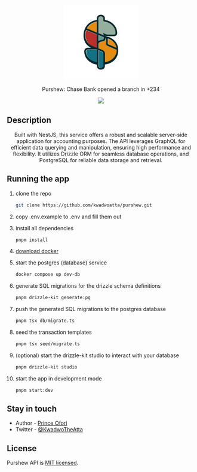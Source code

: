 <p align="center">
  <img src="./assets/purshew.png" width="200" alt="Purshew Logo" /></a>
</p>

<p align="center">Purshew: Chase Bank opened a branch in +234</p>
<p align="center">
<!-- <a href="https://www.npmjs.com/~nestjscore" target="_blank"><img src="https://img.shields.io/npm/v/@nestjs/core.svg" alt="NPM Version" /></a>
<a href="https://www.npmjs.com/~nestjscore" target="_blank"><img src="https://img.shields.io/npm/l/@nestjs/core.svg" alt="Package License" /></a>
<a href="https://www.npmjs.com/~nestjscore" target="_blank"><img src="https://img.shields.io/npm/dm/@nestjs/common.svg" alt="NPM Downloads" /></a>
<a href="https://circleci.com/gh/nestjs/nest" target="_blank"><img src="https://img.shields.io/circleci/build/github/nestjs/nest/master" alt="CircleCI" /></a>
<a href="https://coveralls.io/github/nestjs/nest?branch=master" target="_blank"><img src="https://coveralls.io/repos/github/nestjs/nest/badge.svg?branch=master#9" alt="Coverage" /></a>
<a href="https://discord.gg/G7Qnnhy" target="_blank"><img src="https://img.shields.io/badge/discord-online-brightgreen.svg" alt="Discord"/></a>
<a href="https://opencollective.com/nest#backer" target="_blank"><img src="https://opencollective.com/nest/backers/badge.svg" alt="Backers on Open Collective" /></a>
<a href="https://opencollective.com/nest#sponsor" target="_blank"><img src="https://opencollective.com/nest/sponsors/badge.svg" alt="Sponsors on Open Collective" /></a>
  <a href="https://paypal.me/kamilmysliwiec" target="_blank"><img src="https://img.shields.io/badge/Donate-PayPal-ff3f59.svg"/></a>
    <a href="https://opencollective.com/nest#sponsor"  target="_blank"><img src="https://img.shields.io/badge/Support%20us-Open%20Collective-41B883.svg" alt="Support us"></a> -->
  <a href="https://twitter.com/kwadwotheatta" target="_blank"><img src="https://img.shields.io/twitter/follow/nestframework.svg?style=social&label=Follow"></a>
</p>
  <!--[![Backers on Open Collective](https://opencollective.com/nest/backers/badge.svg)](https://opencollective.com/nest#backer)
  [![Sponsors on Open Collective](https://opencollective.com/nest/sponsors/badge.svg)](https://opencollective.com/nest#sponsor)-->

## Description

<p align="center">Built with NestJS, this service offers a robust and scalable server-side application for accounting purposes. The API leverages GraphQL for efficient data querying and manipulation, ensuring high performance and flexibility. It utilizes Drizzle ORM for seamless database operations, and PostgreSQL for reliable data storage and retrieval.</p>

## Running the app

1. clone the repo

    ```bash
    git clone https://github.com/kwadwoatta/purshew.git
    ```

2. copy .env.example to .env and fill them out

3. install all dependencies

    ```bash
    pnpm install
    ```

4. [download docker](https://www.docker.com/products/docker-desktop/)

5. start the postgres (database) service

    ```bash
    docker compose up dev-db
    ```

6. generate SQL migrations for the drizzle schema definitions

    ```bash
    pnpm drizzle-kit generate:pg
    ```

7. push the generated SQL migrations to the postgres database

    ```bash
    pnpm tsx db/migrate.ts
    ```

8. seed the transaction templates

    ```bash
    pnpm tsx seed/migrate.ts
    ```

9. (optional) start the drizzle-kit studio to interact with your database

    ```bash
    pnpm drizzle-kit studio
    ```

10. start the app in development mode

    ```bash
    pnpm start:dev
    ```

## Stay in touch

- Author - [Prince Ofori](https://princeofori.webflow.io)
- Twitter - [@KwadwoTheAtta](https://twitter.com/KwadwoTheAtta)

## License

Purshew API is [MIT licensed](LICENSE).
